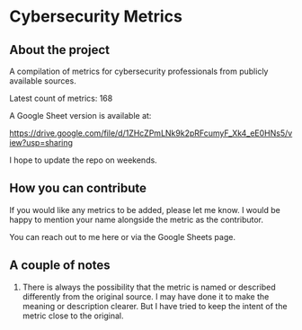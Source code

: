 # Cybersecurity Metrics


## About the project 

A compilation of metrics for cybersecurity professionals from publicly available sources.

Latest count of metrics: 168

A Google Sheet version is available at:

https://drive.google.com/file/d/1ZHcZPmLNk9k2pRFcumyF_Xk4_eE0HNs5/view?usp=sharing

I hope to update the repo on weekends. 

## How you can contribute

If you would like any metrics to be added, please let me know. I would be happy to mention your name alongside the metric as the contributor. 

You can reach out to me here or via the Google Sheets page. 

## A couple of notes

1. There is always the possibility that the metric is named or described differently from the original source. I may have done it to make the meaning or description clearer. But I have tried to keep the intent of the metric close to the original. 